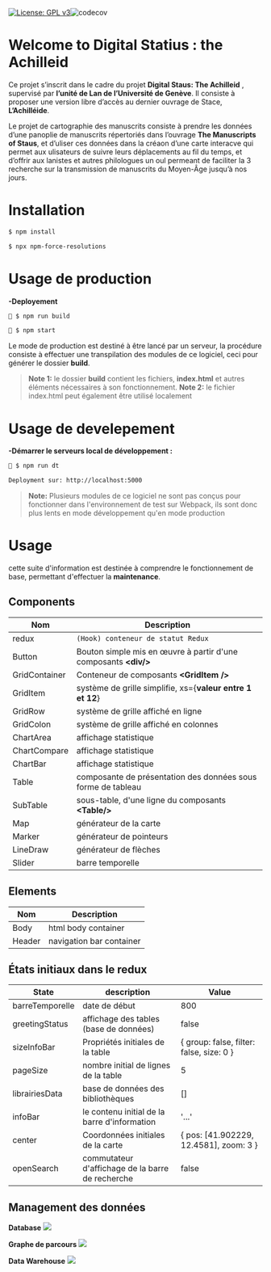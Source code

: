 [![License: GPL v3](https://img.shields.io/badge/License-GPLv3-blue.svg)](https://www.gnu.org/licenses/gpl-3.0)![codecov](https://img.shields.io/badge/status-developement-orange)

# Welcome to Digital Statius : the Achilleid

Ce projet s’inscrit dans le cadre du projet **Digital Staus: The Achilleid** , supervisé par **l’unité de Lan de l’Université de Genève**. Il consiste à proposer une version libre d’accès au dernier ouvrage de Stace, **L’Achilléide**.

Le projet de cartographie des manuscrits consiste à prendre les données d’une panoplie de manuscrits répertoriés dans l’ouvrage **The Manuscripts of Staus**, et d’uliser ces données dans la créaon d’une carte interacve qui permet aux ulisateurs de suivre leurs déplacements au fil du temps, et d’offrir aux lanistes et autres philologues un oul permeant de faciliter la 3 recherche sur la transmission de manuscrits du Moyen-Âge jusqu’à nos jours.



# Installation

```bash
$ npm install
```
```bash
$ npx npm-force-resolutions
```


# Usage de production

**-Deployement**

```bash
🚀 $ npm run build
```
```bash
🚀 $ npm start
```
Le mode de production est destiné à être lancé par un serveur, la procédure consiste à effectuer une transpilation des modules de ce logiciel, ceci pour générer le dossier **build**.
> **Note 1:**  le dossier **build** contient les fichiers, **index.html** et autres éléments nécessaires à son fonctionnement. 
> **Note 2:** le fichier index.html peut également être utilisé localement
  

# Usage de develepement

  

**-Démarrer le serveurs local de développement  :**

```bash
📌 $ npm run dt
```
```bash
Deployment sur: http://localhost:5000
```
> **Note:**  Plusieurs modules de ce logiciel ne sont pas conçus pour fonctionner dans l'environnement de test sur Webpack, ils sont donc plus lents en mode développement qu'en mode production



# Usage

cette suite d'information est destinée à comprendre le fonctionnement de base, permettant d'effectuer la **maintenance**.

## Components

| Nom            |Description					 |
|----------------|-------------------------------|
|redux | `(Hook) conteneur de statut Redux` |
|Button | Bouton simple mis en œuvre à partir d'une composants **\<div/>**|
|GridContainer | Conteneur de composants **\<GridItem />** |
|GridItem | système de grille simplifie,  xs={**valeur entre 1 et 12**} |
|GridRow | système de grille affiché en ligne |
|GridColon | système de grille affiché en colonnes |
|ChartArea | affichage statistique |
|ChartCompare | affichage statistique |
|ChartBar | affichage statistique |
|Table | composante de présentation des données sous forme de tableau |
|SubTable | sous-table, d'une ligne du composants **\<Table/>** |
|Map | générateur de la carte |
|Marker | générateur de pointeurs |
|LineDraw | générateur de flèches|
|Slider | barre temporelle |

## Elements

| Nom            |Description					 |
|----------------|-------------------------------|
|Body| html body container |
|Header| navigation bar container |

## États initiaux dans le redux
| State          | description | Value					 |
|----------------|-------------|----------|
|barreTemporelle|date de début| 800|
|greetingStatus| affichage des tables (base de données) |false|
|sizeInfoBar| Propriétés initiales de la table |{ group: false, filter: false, size: 0 }|
|pageSize| nombre initial de lignes de la table |5|
|librairiesData|base de données des bibliothèques |[]|
|infoBar| le contenu initial de la barre d'information |'...'|
|center| Coordonnées initiales de la carte|{ pos: [41.902229, 12.4581], zoom: 3 }|
|openSearch| commutateur d'affichage de la barre de recherche |false|

## Management des données
**Database**
<img src="http://imgfz.com/i/iKNE9vL.png"  /></a>


**Graphe de parcours**
<img src="http://imgfz.com/i/eI1YNir.png" /></a>

**Data Warehouse**
<img src="http://imgfz.com/i/LhpPBya.png" /></a>